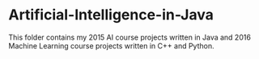 # Artificial-Intelligence-in-Java
This folder contains my 2015 AI course projects written in Java and 2016 Machine Learning course projects written in C++ and Python.
